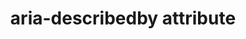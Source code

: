 ---
{
  "title": "aria-describedby attribute",
  "description": "Identifies the element (or elements) that describes the object. See related aria-labelledby.",
  "category": "aria",
  "keywords": [
    "aria-describedby attribute"
  ],
  "last_test_date": "2019-01-06",
  "test_results_url": "https://a11ysupport.io/tech/aria/aria-describedby_attribute",
  "test_url": "https://a11ysupport.io/tech/aria/aria-describedby_attribute",
  "notes_by_num": {
    "1": "Didn't convey the value if valid"
  },
  "stats": {
    "jaws": {
      "chrome": {
        "72": "y"
      },
      "ie": {
        "11": "y"
      },
      "firefox": {
        "60": "y"
      },
      "edge": {
        "44": "n #1"
      }
    },
    "narrator": {
      "edge": {
        "88": "y"
      }
    },
    "nvda": {
      "chrome": {
        "80": "y"
      },
      "firefox": {
        "72-86": "y"
      }
    },
    "orca": {
      "firefox": {
        "86": "u"
      }
    },
    "vo_ios": {
      "ios_saf": {
        "12.1.4-14.4": "a #1"
      }
    },
    "vo_macos": {
      "safari": {
        "12.0.3-14.0.3": "a #1"
      }
    },
    "talkback": {
      "and_chr": {
        "75": "y"
      }
    }
  },
  "links": {
    "ARIA spec for aria-describedby": "https://www.w3.org/TR/wai-aria-1.1/#aria-describedby"
  }
}
---
